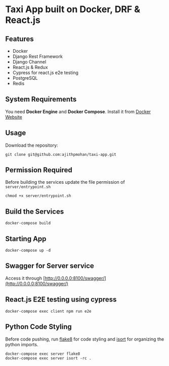 # Taxi App built on Docker, DRF & React.js

## Features

* Docker
* Django Rest Framework
* Django Channel
* React.js & Redux
* Cypress for react.js e2e testing
* PostgreSQL
* Redis

## System Requirements

You need **Docker Engine** and **Docker Compose**. Install it from [Docker Website](https://docs.docker.com/)

## Usage

Download the repository:

    git clone git@github.com:ajithpmohan/taxi-app.git

## Permission Required
Before building the services update the file permission of `server/entrypoint.sh`

    chmod +x server/entrypoint.sh

## Build the Services

    docker-compose build

## Starting App

    docker-compose up -d

## Swagger for Server service
Access it through [http://0.0.0.0:8100/swagger/](http://0.0.0.0:8100/swagger/)

## React.js E2E testing using cypress

    docker-compose exec client npm run e2e

## Python Code Styling

Before code pushing, run [flake8](https://simpleisbetterthancomplex.com/packages/2016/08/05/flake8.html) for code styling and [isort](https://simpleisbetterthancomplex.com/packages/2016/10/08/isort.html) for organizing the python imports.

    docker-compose exec server flake8
    docker-compose exec server isort -rc .
